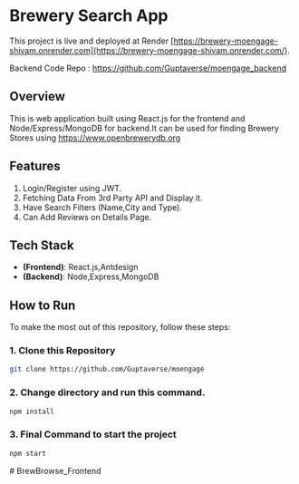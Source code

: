 # Brewery Search App

This project is live and deployed at Render [https://brewery-moengage-shivam.onrender.com](https://brewery-moengage-shivam.onrender.com/).

Backend Code Repo : https://github.com/Guptaverse/moengage_backend

## Overview

This is web application built using React.js for the frontend and Node/Express/MongoDB for backend.It can be used for finding Brewery Stores using https://www.openbrewerydb.org

## Features

1. Login/Register using JWT.
2. Fetching Data From 3rd Party API and Display it.
3. Have Search Filters (Name,City and Type).
4. Can Add Reviews on Details Page.


## Tech Stack

- **(Frontend)**: React.js,Antdesign
- **(Backend)**: Node,Express,MongoDB

## How to Run 

To make the most out of this repository, follow these steps:

### 1. Clone this Repository
```bash
git clone https://github.com/Guptaverse/moengage
```
### 2. Change directory and run this command.
```bash
npm install
```
### 3. Final Command to start the project
```bash
npm start
```



#   B r e w B r o w s e _ F r o n t e n d  
 
